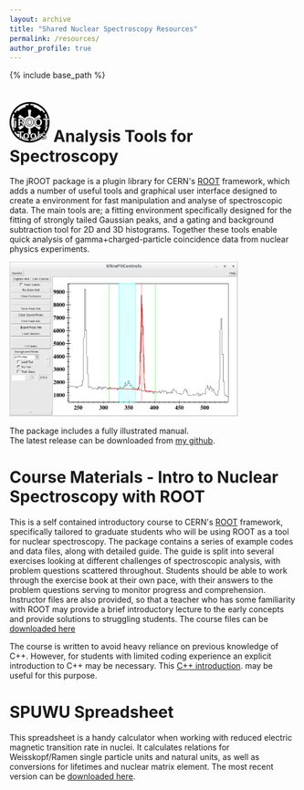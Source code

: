 ```yaml
---
layout: archive
title: "Shared Nuclear Spectroscopy Resources"
permalink: /resources/
author_profile: true
---
```


{% include base_path %}

<img src="/images/Emblem.png" alt="jRoot Logo" width="70"/> Analysis Tools for Spectroscopy
======
The jROOT package is a plugin library for CERN's [ROOT](https://root.cern/) framework, which adds a number of useful tools and graphical user interface designed to create a environment for fast manipulation and analyse of spectroscopic data.
The main tools are; a fitting environment specifically designed for the fitting of strongly tailed Gaussian peaks, and a gating and background subtraction tool for 2D and 3D histograms.
Together these tools enable quick analysis of gamma+charged-particle coincidence data from nuclear physics experiments.

<img src="/images/jFitB.png" alt="jROOT fitting environment" width="400"/>

The package includes a fully illustrated manual.<br>
The latest release can be downloaded from [my github](https://github.com/jsmallcombe/jRootAnalysisTools/releases).

Course Materials - Intro to Nuclear Spectroscopy with ROOT
======
This is a self contained introductory course to CERN's [ROOT](https://root.cern/) framework, specifically tailored to graduate students who will be using ROOT as a tool for nuclear spectroscopy.
The package contains a series of example codes and data files, along with detailed guide.
The guide is split into several exercises looking at different challenges of spectroscopic analysis, with problem questions scattered throughout.
Students should be able to work through the exercise book at their own pace, with their answers to the problem questions serving to monitor progress and comprehension.
Instructor files are also provided, so that a teacher who has some familiarity with ROOT may provide a brief introductory lecture to the early concepts and provide solutions to struggling students.
The course files can be [downloaded here](/files/ROOT_Intro.zip)

The course is written to avoid heavy reliance on previous knowledge of C++. However, for students with limited coding experience an explicit introduction to C++ may be necessary. This [C++ introduction](/files/C++Intro.zip). may be useful for this purpose.

SPUWU Spreadsheet
======
This spreadsheet is a handy calculator when working with reduced electric magnetic transition rate in nuclei.
It calculates relations for Weisskopf/Ramen single particle units and natural units, as well as conversions for lifetimes and nuclear matrix element.
The most recent version can be [downloaded here](/files/spu_and_wu_Smallcombe10.xlsx).
